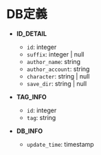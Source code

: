 # DB定義

- **ID_DETAIL**
  - `id`: integer
  - `suffix`: integer | null
  - `author_name`: string
  - `author_account`: string
  - `character`: string | null
  - `save_dir`: string | null

- **TAG_INFO**
  - `id`: integer
  - `tag`: string

- **DB_INFO**
  - `update_time`: timestamp
